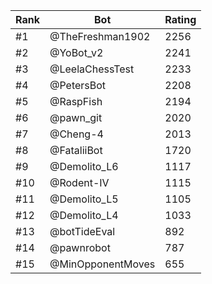 Rank|Bot|Rating
---|---|---
#1|@TheFreshman1902|2256
#2|@YoBot_v2|2241
#3|@LeelaChessTest|2233
#4|@PetersBot|2208
#5|@RaspFish|2194
#6|@pawn_git|2020
#7|@Cheng-4|2013
#8|@FataliiBot|1720
#9|@Demolito_L6|1117
#10|@Rodent-IV|1115
#11|@Demolito_L5|1105
#12|@Demolito_L4|1033
#13|@botTideEval|892
#14|@pawnrobot|787
#15|@MinOpponentMoves|655
